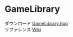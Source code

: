 # GameLibrary

ダウンロード [GameLibrary.hpp](https://raw.githubusercontent.com/Naoki-Nakagawa/GameLibrary/master/GameLibrary.hpp)  
リファレンス [Wiki](https://github.com/itukikikuti/GameLibrary/wiki)
